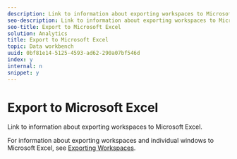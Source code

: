 ```yaml
---
description: Link to information about exporting workspaces to Microsoft Excel.
seo-description: Link to information about exporting workspaces to Microsoft Excel.
seo-title: Export to Microsoft Excel
solution: Analytics
title: Export to Microsoft Excel
topic: Data workbench
uuid: 0bf81e14-5125-4593-ad62-290a07bf546d
index: y
internal: n
snippet: y
---
```


# Export to Microsoft Excel

Link to information about exporting workspaces to Microsoft Excel.

For information about exporting workspaces and individual windows to Microsoft Excel, see [Exporting Workspaces](../../c-get-started/c-work-worksp/c-ex-wksp.md#concept_27E4457BD14B43F198071E38D85D6D2F). 
